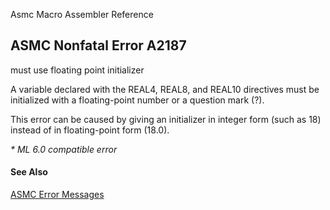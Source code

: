 Asmc Macro Assembler Reference

## ASMC Nonfatal Error A2187

must use floating point initializer

A variable declared with the REAL4, REAL8, and REAL10 directives must be initialized with a floating-point number or a question mark (?).

This error can be caused by giving an initializer in integer form (such as 18) instead of in floating-point form (18.0).

_* ML 6.0 compatible error_

#### See Also

[ASMC Error Messages](readme.md)